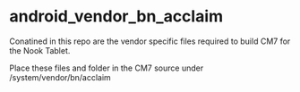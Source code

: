 android_vendor_bn_acclaim
=========================

Conatined in this repo are the vendor specific files required to build CM7 for the Nook Tablet.

Place these files and folder in the CM7 source under /system/vendor/bn/acclaim


